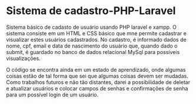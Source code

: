 # Sistema de cadastro-PHP-Laravel
 Sistema básico de cadasto de usuário usando PHP laravel e xampp. O sistema consiste em um HTML e CSS básico que mne permite cadastrar e visualizar estes usuários cadastrados. No cadastro, é informado dados de nome, cpf, email e data de nascimento do usuário que, quando dado o submit, é guardado no banco de dados relacional MySql para possíveis visualizações. 

 O código se encontra ainda em um estado de aprendizado, onde algumas coisas estão de tal forma que sei que algumas coisas devem ser mudadas. Como trabalhos futuros e não tão distantes, darei a possibilidade de deletar e atualizar usuários e colocar campos de senhas e confirmações de senha para um possível login de um usuário.
